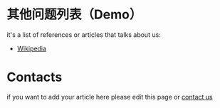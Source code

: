 # 其他问题列表（Demo）

it's a list of references or articles that talks about us:

* [Wikipedia](https://en.wikipedia.org/wiki/List_of_wiki_software#Ruby-based)

# Contacts

if you want to add your article here please edit this page or <a href="mailto:staff-drassil@googlegroups.com">contact us</a>

